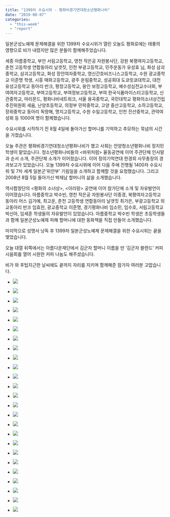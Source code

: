 ```yaml
---
title: "1399차 수요시위 - 평화비경기연대청소년평화나비"
date: "2019-08-07"
categories: 
  - "this-week"
  - "report"
---
```


일본군성노예제 문제해결을 위한 1399차 수요시위가 열린 오늘도 평화로에는 태풍의 영향으로 비가 내렸지만 많은 분들이 함께해주었습니다.

세종 아름중학교, 부안 서림고등학교, 영천 작은공 자원봉사단, 강원 북평여자고등학교, 춘천 고등학생 연합동아리 날갯짓, 인천 부광고등학교, 민주운동가 유성효 님, 화성 삼괴중학교, 삼괴고등학교, 화성 장안여자중학교, 영신간호비즈니스고등학교, 수원 광교중학교 이준명 학생, 시흥 매화고등학교, 광주 운림중학교, 성공회대 도쿄릿쿄대학교, 대전 유성고등학교 동아리 반크, 평창고등학교, 용인 보정고등학교, 예수성심전교수녀회, 부여여자고등학교, 부여고등학교, 부여정보고등학교, 부여 한국식품마이스터고등학교, 신관중학교, 마리몬드, 평화나비네트워크, 서울 용곡중학교, 국민대학교 평화의소녀상건립추진위원회 세움, 난양초등학교, 의정부 민락중학교, 고양 중산고등학교, 소하고등학교, 장위중학교 동아리 독땅해, 명지고등학교, 수원 수일고등학교, 인천 진산중학교, 관악여성회 등 1000여 명이 함께했습니다.

수요시위를 시작하기 전 8월 4일에 돌아가신 할머니를 기억하고 추모하는 묵념의 시간을 가졌습니다.

오늘 주관은 평화비경기연대청소년평화나비가 했고 사회는 안양청소년평화나비 정지민 학생이 맡았습니다. 청소년평화나비들의 <바위처럼> 율동공연에 이어 주관단체 인사말과 순서 소개, 주관단체 소개가 이어졌습니다. 이어 정의기억연대 한경희 사무총장의 경과보고가 있었습니다. 오늘 1399차 수요시위에 이어 다음 주에 진행될 1400차 수요시위 및 7차 세계 일본군‘위안부’ 기림일을 소개하고 함께할 것을 요청했습니다. 그리고 2008년 8월 5일 돌아가신 박재남 할머니의 삶을 소개했습니다.

역사합창단의 <평화의 소녀상>, <아리랑> 공연에 이어 참가단체 소개 및 자유발언이 이어졌습니다. 아름중학교 박수빈, 영천 작은공 자원봉사단 이종경, 북평여자고등학교 동아리 어스 김가예, 최고운, 춘천 고등학생 연합동아리 날갯짓 최가은, 부광고등학교 외교동아리 반크 임효찬, 광교중학교 이준명, 경기평화나비 임소민, 임수호, 서림고등학교 박신아, 임세훈 학생들의 자유발언이 있었습니다. 아름중학교 박수빈 학생은 초등학생들과 함께 일본군성노예제 피해 할머니에 대한 동화책을 직접 만들어 소개했습니다.

마지막으로 성명서 낭독 후 1399차 일본군성노예제 문제해결을 위한 수요시위는 끝을 맺었습니다.

오늘 대열 뒤쪽에서는 아름다운재단에서 김군자 할머니 이름을 딴 ‘김군자 블렌드’ 커피 시음회를 열어 시원한 커피 나눔도 해주셨습니다.

비가 와 후텁지근한 날씨에도 끝까지 자리를 지키며 함께해준 참가자 여러분 고맙습니다.

- ![](https://r2.womenandwar.net/2019/08/크기변환IMGP9358.jpg)
    
- ![](https://r2.womenandwar.net/2019/08/크기변환IMGP9362.jpg)
    
- ![](https://r2.womenandwar.net/2019/08/크기변환IMGP9369.jpg)
    
- ![](https://r2.womenandwar.net/2019/08/크기변환IMGP9374.jpg)
    
- ![](https://r2.womenandwar.net/2019/08/크기변환IMGP9375.jpg)
    
- ![](https://r2.womenandwar.net/2019/08/크기변환IMGP9386.jpg)
    
- ![](https://r2.womenandwar.net/2019/08/크기변환IMGP9395.jpg)
    
- ![](https://r2.womenandwar.net/2019/08/크기변환IMGP9407.jpg)
    
- ![](https://r2.womenandwar.net/2019/08/크기변환IMGP9417.jpg)
    
- ![](https://r2.womenandwar.net/2019/08/크기변환IMGP9425.jpg)
    
- ![](https://r2.womenandwar.net/2019/08/크기변환IMGP9428.jpg)
    
- ![](https://r2.womenandwar.net/2019/08/크기변환IMGP9436.jpg)
    
- ![](https://r2.womenandwar.net/2019/08/크기변환IMGP9455.jpg)
    
- ![](https://r2.womenandwar.net/2019/08/크기변환IMGP9459.jpg)
    
- ![](https://r2.womenandwar.net/2019/08/크기변환IMGP9465.jpg)
    
- ![](https://r2.womenandwar.net/2019/08/크기변환IMGP9467.jpg)
    
- ![](https://r2.womenandwar.net/2019/08/크기변환IMGP9473.jpg)
    
- ![](https://r2.womenandwar.net/2019/08/크기변환IMGP9476.jpg)
    
- ![](https://r2.womenandwar.net/2019/08/크기변환IMGP9479.jpg)
    
- ![](https://r2.womenandwar.net/2019/08/크기변환IMGP9483.jpg)
    
- ![](https://r2.womenandwar.net/2019/08/크기변환IMGP9487.jpg)
    
- ![](https://r2.womenandwar.net/2019/08/크기변환IMGP9490.jpg)
    
- ![](https://r2.womenandwar.net/2019/08/크기변환IMGP9498.jpg)
    
- ![](https://r2.womenandwar.net/2019/08/크기변환IMGP9501.jpg)
    
- ![](https://r2.womenandwar.net/2019/08/photo_2019-08-07_16-04-10.jpg)
